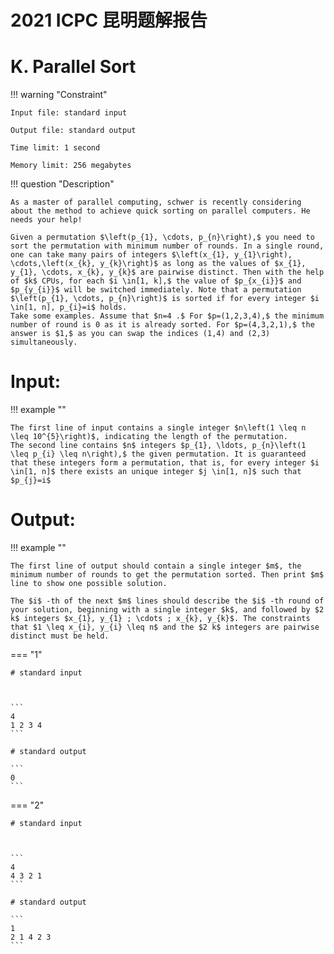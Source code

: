 # 2021 ICPC 昆明题解报告



# K. Parallel Sort

!!! warning "Constraint"

    Input file: standard input
    
    Output file: standard output
    
    Time limit: 1 second
    
    Memory limit: 256 megabytes



!!! question "Description"


    As a master of parallel computing, schwer is recently considering about the method to achieve quick sorting on parallel computers. He needs your help!
    
    Given a permutation $\left(p_{1}, \cdots, p_{n}\right),$ you need to sort the permutation with minimum number of rounds. In a single round, one can take many pairs of integers $\left(x_{1}, y_{1}\right), \cdots,\left(x_{k}, y_{k}\right)$ as long as the values of $x_{1}, y_{1}, \cdots, x_{k}, y_{k}$ are pairwise distinct. Then with the help of $k$ CPUs, for each $i \in[1, k],$ the value of $p_{x_{i}}$ and $p_{y_{i}}$ will be switched immediately. Note that a permutation $\left(p_{1}, \cdots, p_{n}\right)$ is sorted if for every integer $i \in[1, n], p_{i}=i$ holds.
    Take some examples. Assume that $n=4 .$ For $p=(1,2,3,4),$ the minimum number of round is 0 as it is already sorted. For $p=(4,3,2,1),$ the answer is $1,$ as you can swap the indices (1,4) and (2,3) simultaneously.

# Input:

!!! example ""

    The first line of input contains a single integer $n\left(1 \leq n \leq 10^{5}\right)$, indicating the length of the permutation.
    The second line contains $n$ integers $p_{1}, \ldots, p_{n}\left(1 \leq p_{i} \leq n\right),$ the given permutation. It is guaranteed that these integers form a permutation, that is, for every integer $i \in[1, n]$ there exists an unique integer $j \in[1, n]$ such that $p_{j}=i$

# Output:

!!! example ""

    The first line of output should contain a single integer $m$, the minimum number of rounds to get the permutation sorted. Then print $m$ line to show one possible solution.
    
    The $i$ -th of the next $m$ lines should describe the $i$ -th round of your solution, beginning with a single integer $k$, and followed by $2 k$ integers $x_{1}, y_{1} ; \cdots ; x_{k}, y_{k}$. The constraints that $1 \leq x_{i}, y_{i} \leq n$ and the $2 k$ integers are pairwise distinct must be held.

=== "1"

    # standard input



    ```
    4
    1 2 3 4
    ```
    
    # standard output
    
    ```
    0
    ```
=== "2"

    # standard input



    ```
    4
    4 3 2 1
    ```
    
    # standard output
    
    ```
    1
    2 1 4 2 3
    ```